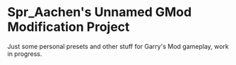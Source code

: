 # Spr_Aachen's Unnamed GMod Modification Project
Just some personal presets and other stuff for Garry's Mod gameplay, work in progress.
